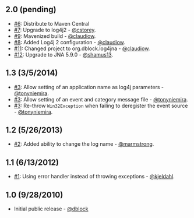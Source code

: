 2.0 (pending)
--------------
* [#6](https://github.com/dblock/log4jna/issues/6): Distribute to Maven Central
* [#7](https://github.com/dblock/log4jna/pull/8): Upgrade to log4j2 - [@cstorey](https://github.com/cstorey).
* [#9](https://github.com/dblock/log4jna/pull/9): Mavenized build - [@claudiow](https://github.com/claudiow).
* [#8](https://github.com/dblock/log4jna/pull/9): Added Log4j 2 configuration - [@claudiow](https://github.com/claudiow).
* [#11](https://github.com/dblock/log4jna/pull/19): Changed project to org.dblock.log4jna - [@claudiow](https://github.com/claudiow).
* [#12](https://github.com/dblock/log4jna/pull/50): Upgrade to JNA 5.9.0 - [@shamus13](https://github.com/shamus13).

1.3 (3/5/2014)
--------------

* [#3](https://github.com/dblock/log4jna/pull/3): Allow setting of an application name as log4j parameters - [@tonyniemira](https://github.com/tonyniemira).
* [#3](https://github.com/dblock/log4jna/pull/3): Allow setting of an event and category message file - [@tonyniemira](https://github.com/tonyniemira).
* [#3](https://github.com/dblock/log4jna/pull/3): Re-throw `Win32Exception` when failing to deregister the event source - [@tonyniemira](https://github.com/tonyniemira).

1.2 (5/26/2013)
---------------

* [#2](https://github.com/dblock/log4jna/pull/2): Added ability to change the log name - [@marmstrong](https://github.com/marmstrong).

1.1 (6/13/2012)
---------------

* [#1](https://github.com/dblock/log4jna/pull/1): Using error handler instead of throwing exceptions - [@kjeldahl](https://github.com/kjeldahl).

1.0 (9/28/2010)
---------------

* Initial public release - [@dblock](https://github.com/dblock)
